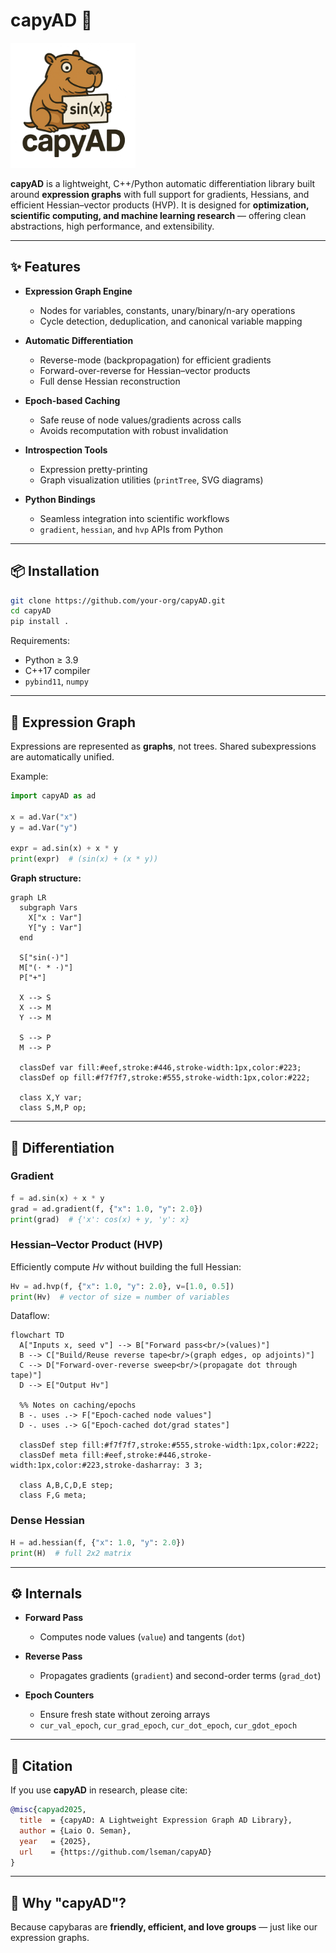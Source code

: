 # capyAD 🦫

<img src="logo.png" alt="logo" width="200"/>

**capyAD** is a lightweight, C++/Python automatic differentiation library built around **expression graphs** with full support for gradients, Hessians, and efficient Hessian–vector products (HVP).
It is designed for **optimization, scientific computing, and machine learning research** — offering clean abstractions, high performance, and extensibility.

---

## ✨ Features

* **Expression Graph Engine**

  * Nodes for variables, constants, unary/binary/n-ary operations
  * Cycle detection, deduplication, and canonical variable mapping
* **Automatic Differentiation**

  * Reverse-mode (backpropagation) for efficient gradients
  * Forward-over-reverse for Hessian–vector products
  * Full dense Hessian reconstruction
* **Epoch-based Caching**

  * Safe reuse of node values/gradients across calls
  * Avoids recomputation with robust invalidation
* **Introspection Tools**

  * Expression pretty-printing
  * Graph visualization utilities (`printTree`, SVG diagrams)
* **Python Bindings**

  * Seamless integration into scientific workflows
  * `gradient`, `hessian`, and `hvp` APIs from Python

---

## 📦 Installation

```bash
git clone https://github.com/your-org/capyAD.git
cd capyAD
pip install .
```

Requirements:

* Python ≥ 3.9
* C++17 compiler
* `pybind11`, `numpy`

---

## 🧩 Expression Graph

Expressions are represented as **graphs**, not trees. Shared subexpressions are automatically unified.

Example:

```python
import capyAD as ad

x = ad.Var("x")
y = ad.Var("y")

expr = ad.sin(x) + x * y
print(expr)  # (sin(x) + (x * y))
```

**Graph structure:**

```mermaid
graph LR
  subgraph Vars
    X["x : Var"]
    Y["y : Var"]
  end

  S["sin(·)"]
  M["(· * ·)"]
  P["+"]

  X --> S
  X --> M
  Y --> M

  S --> P
  M --> P

  classDef var fill:#eef,stroke:#446,stroke-width:1px,color:#223;
  classDef op fill:#f7f7f7,stroke:#555,stroke-width:1px,color:#222;

  class X,Y var;
  class S,M,P op;
```

---

## 🔢 Differentiation

### Gradient

```python
f = ad.sin(x) + x * y
grad = ad.gradient(f, {"x": 1.0, "y": 2.0})
print(grad)  # {'x': cos(x) + y, 'y': x}
```

### Hessian–Vector Product (HVP)

Efficiently compute $H v$ without building the full Hessian:

```python
Hv = ad.hvp(f, {"x": 1.0, "y": 2.0}, v=[1.0, 0.5])
print(Hv)  # vector of size = number of variables
```

Dataflow:

```mermaid
flowchart TD
  A["Inputs x, seed v"] --> B["Forward pass<br/>(values)"]
  B --> C["Build/Reuse reverse tape<br/>(graph edges, op adjoints)"]
  C --> D["Forward-over-reverse sweep<br/>(propagate dot through tape)"]
  D --> E["Output Hv"]

  %% Notes on caching/epochs
  B -. uses .-> F["Epoch-cached node values"]
  D -. uses .-> G["Epoch-cached dot/grad states"]

  classDef step fill:#f7f7f7,stroke:#555,stroke-width:1px,color:#222;
  classDef meta fill:#eef,stroke:#446,stroke-width:1px,color:#223,stroke-dasharray: 3 3;

  class A,B,C,D,E step;
  class F,G meta;
```

### Dense Hessian

```python
H = ad.hessian(f, {"x": 1.0, "y": 2.0})
print(H)  # full 2x2 matrix
```

---

## ⚙️ Internals

* **Forward Pass**

  * Computes node values (`value`) and tangents (`dot`)
* **Reverse Pass**

  * Propagates gradients (`gradient`) and second-order terms (`grad_dot`)
* **Epoch Counters**

  * Ensure fresh state without zeroing arrays
  * `cur_val_epoch`, `cur_grad_epoch`, `cur_dot_epoch`, `cur_gdot_epoch`

---

## 📖 Citation

If you use **capyAD** in research, please cite:

```bibtex
@misc{capyad2025,
  title  = {capyAD: A Lightweight Expression Graph AD Library},
  author = {Laio O. Seman},
  year   = {2025},
  url    = {https://github.com/lseman/capyAD}
}
```

---

## 🦫 Why "capyAD"?

Because capybaras are **friendly, efficient, and love groups** — just like our expression graphs.
